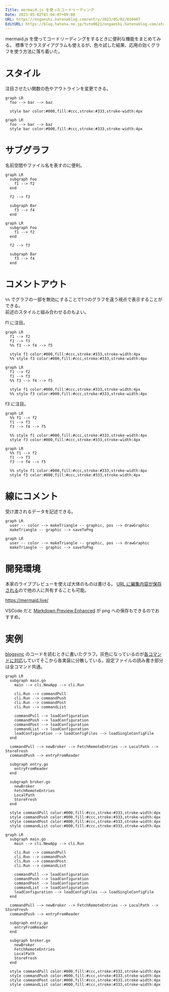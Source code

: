 ```yaml
---
Title: mermaid.js を使ったコードリーディング
Date: 2023-05-02T01:04:07+09:00
URL: https://ongaeshi.hatenablog.com/entry/2023/05/02/010407
EditURL: https://blog.hatena.ne.jp/tuto0621/ongaeshi.hatenablog.com/atom/entry/4207575160645158562
---
```


mermaid.js を使ってコードリーディングをするときに便利な機能をまとめてみる。
標準でクラスダイアグラムも使えるが、色々試した結果、応用の効くグラフを使う方法に落ち着いた。

# スタイル
注目させたい関数の色やアウトラインを変更できる。

```mermaid
graph LR
  foo --> bar --> baz

  style bar color:#000,fill:#ccc,stroke:#333,stroke-width:4px
```

```
graph LR
  foo --> bar --> baz
  style bar color:#000,fill:#ccc,stroke:#333,stroke-width:4px
```

# サブグラフ
名前空間やファイル名を表すのに便利。

```mermaid
graph LR
  subgraph Foo
    f1 --> f2
  end

  f2 --> f3

  subgraph Bar
    f3 --> f4
  end
```

```
graph LR
  subgraph Foo
    f1 --> f2
  end

  f2 --> f3

  subgraph Bar
    f3 --> f4
  end
```

# コメントアウト
`%%` でグラフの一部を無効にすることで1つのグラフを違う視点で表示することができる。  
前述のスタイルと組み合わせるのもよい。

f1 に注目。

```mermaid
graph LR
  f1 --> f2
  f1 --> f3
  %% f3 --> f4 --> f5

  style f1 color:#000,fill:#ccc,stroke:#333,stroke-width:4px
  %% style f3 color:#000,fill:#ccc,stroke:#333,stroke-width:4px
```

```
graph LR
  f1 --> f2
  f1 --> f3
  %% f3 --> f4 --> f5

  style f1 color:#000,fill:#ccc,stroke:#333,stroke-width:4px
  %% style f3 color:#000,fill:#ccc,stroke:#333,stroke-width:4px
```

f3 に注目。

```mermaid
graph LR
  %% f1 --> f2
  f1 --> f3
  f3 --> f4 --> f5

  %% style f1 color:#000,fill:#ccc,stroke:#333,stroke-width:4px
  style f3 color:#000,fill:#ccc,stroke:#333,stroke-width:4px
```

```
graph LR
  %% f1 --> f2
  f1 --> f3
  f3 --> f4 --> f5

  %% style f1 color:#000,fill:#ccc,stroke:#333,stroke-width:4px
  style f3 color:#000,fill:#ccc,stroke:#333,stroke-width:4px
```

# 線にコメント
受け渡されるデータを記述できる。

```mermaid
graph LR
  user -- color --> makeTriangle -- graphic, pos --> drawGraphic
  makeTriangle -- graphic --> saveToPng
```

```
graph LR
  user -- color --> makeTriangle -- graphic, pos --> drawGraphic
  makeTriangle -- graphic --> saveToPng
```

# 開発環境
本家のライブプレビューを使えば大体のものは書ける。
[URL に編集内容が保存される](https://mermaid.live/edit#pako:eNp1jr0KwzAQg1_luDl5AQ-dCl06lDajl8M-EpP4h4vdUkLevXYydxPSJ6ENTbSMCkehNMH9qQNAWVmg78HEJTZxAU8zD-IojAu35KCd6SDF9QCs0Od2mm3hD3-gK715iI8w6oAdehZPztYHWytqzBN71qiqtCSzRh32ylHJ8fUNBlWWwh2WZCnz1VGd9qe5_wDu7UQ_)ので他の人に共有することも可能。

https://mermaid.live/

VSCode だと [Markdown Preview Enhanced](https://marketplace.visualstudio.com/items?itemName=shd101wyy.markdown-preview-enhanced) が png への保存もできるのでおすすめ。

# 実例
[blogsync](https://github.com/x-motemen/blogsync) のコードを読むときに書いたグラフ。灰色になっているのが[各コマンドに対応](https://github.com/x-motemen/blogsync#%E3%82%A8%E3%83%B3%E3%83%88%E3%83%AA%E3%82%92%E3%83%80%E3%82%A6%E3%83%B3%E3%83%AD%E3%83%BC%E3%83%89%E3%81%99%E3%82%8Bblogsync-pull)していてそこから各実装に分散している。設定ファイルの読み書き部分は全コマンド共通。

```mermaid
graph LR
  subgraph main.go
    main --> cli.NewApp --> cli.Run

    cli.Run --> commandPull
    cli.Run --> commandPush
    cli.Run --> commandPost
    cli.Run --> commandList

    commandPull --> loadConfiguration
    commandPush --> loadConfiguration
    commandPost --> loadConfiguration
    commandList --> loadConfiguration
    loadConfiguration --> loadConfigFiles --> loadSingleConfigFile    
  end

  commandPull --> newBroker --> FetchRemoteEntries --> LocalPath --> StoreFresh
  commandPush --> entryFromReader
  
  subgraph entry.go
    entryFromReader
  end

  subgraph broker.go
    newBroker
    FetchRemoteEntries
    LocalPath
    StoreFresh
  end

  style commandPull color:#000,fill:#ccc,stroke:#333,stroke-width:4px
  style commandPush color:#000,fill:#ccc,stroke:#333,stroke-width:4px
  style commandPost color:#000,fill:#ccc,stroke:#333,stroke-width:4px
  style commandList color:#000,fill:#ccc,stroke:#333,stroke-width:4px
```

```
graph LR
  subgraph main.go
    main --> cli.NewApp --> cli.Run

    cli.Run --> commandPull
    cli.Run --> commandPush
    cli.Run --> commandPost
    cli.Run --> commandList

    commandPull --> loadConfiguration
    commandPush --> loadConfiguration
    commandPost --> loadConfiguration
    commandList --> loadConfiguration
    loadConfiguration --> loadConfigFiles --> loadSingleConfigFile    
  end

  commandPull --> newBroker --> FetchRemoteEntries --> LocalPath --> StoreFresh
  commandPush --> entryFromReader
  
  subgraph entry.go
    entryFromReader
  end

  subgraph broker.go
    newBroker
    FetchRemoteEntries
    LocalPath
    StoreFresh
  end

  style commandPull color:#000,fill:#ccc,stroke:#333,stroke-width:4px
  style commandPush color:#000,fill:#ccc,stroke:#333,stroke-width:4px
  style commandPost color:#000,fill:#ccc,stroke:#333,stroke-width:4px
  style commandList color:#000,fill:#ccc,stroke:#333,stroke-width:4px
```
